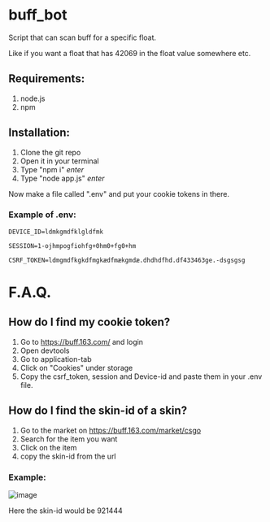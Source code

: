 # buff_bot
Script that can scan buff for a specific float.

Like if you want a float that has 42069 in the float value somewhere etc.

## Requirements:

1. node.js
2. npm

## Installation:

1. Clone the git repo
2. Open it in your terminal
3. Type "npm i" *enter*
4. Type "node app.js" *enter*

Now make a file called ".env" and put your cookie tokens in there.

### Example of .env:

`DEVICE_ID=ldmkgmdfklgldfmk`

`SESSION=1-ojhmpogfiohfg+0hm0+fg0+hm`

`CSRF_TOKEN=ldmgmdfkgkdfmgkædfmækgmdæ.dhdhdfhd.df433463ge.-dsgsgsg`

# F.A.Q.

## How do I find my cookie token?

1. Go to https://buff.163.com/ and login
2. Open devtools
3. Go to application-tab
5. Click on "Cookies" under storage
6. Copy the csrf_token, session and Device-id and paste them in your .env file.

## How do I find the skin-id of a skin?

1. Go to the market on https://buff.163.com/market/csgo
2. Search for the item you want
3. Click on the item
4. copy the skin-id from the url

### Example:

![image](https://user-images.githubusercontent.com/77441913/229525672-38ca50d8-9dec-46ea-bd90-ac472a861faa.png)

Here the skin-id would be 921444
